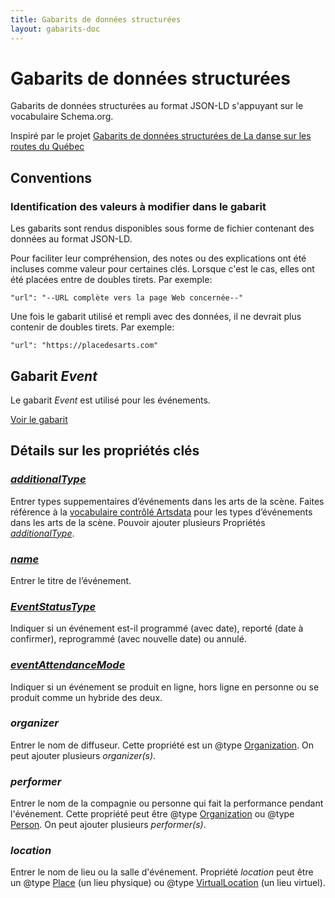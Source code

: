 ```yaml
---
title: Gabarits de données structurées
layout: gabarits-doc
---
```



Gabarits de données structurées
=========================

Gabarits de données structurées au format JSON-LD s'appuyant sur le vocabulaire Schema.org.

Inspiré par le projet [Gabarits de données structurées de La danse sur les routes du Québec](https://github.com/a10s-ca/ladsr-ds/blob/main/README.md)

## Conventions

### Identification des valeurs à modifier dans le gabarit

Les gabarits sont rendus disponibles sous forme de fichier contenant des données au format JSON-LD.

Pour faciliter leur compréhension, des notes ou des explications ont été incluses comme valeur pour certaines clés. Lorsque c'est le cas, elles ont été placées entre de doubles tirets. Par exemple:

```
"url": "--URL complète vers la page Web concernée--"
```

Une fois le gabarit utilisé et rempli avec des données, il ne devrait plus contenir de doubles tirets. Par exemple:

```
"url": "https://placedesarts.com"
```

## Gabarit _Event_

Le gabarit _Event_ est utilisé pour les événements.

[Voir le gabarit](https://github.com/culturecreates/artsdata-data-model/blob/master/_gabarits-jsonld/Event/event.jsonld)

## Détails sur les propriétés clés

### [_additionalType_](https://schema.org/additionalType)
Entrer types suppementaires d’événements dans les arts de la scène. Faites référence à la [vocabulaire contrôlé Artsdata](http://kg.artsdata.ca/ontology/ArtsdataEventCategories) pour les types d’événements dans les arts de la scène. Pouvoir ajouter plusieurs Propriétés [_additionalType_](https://schema.org/additionalType).

### [_name_](https://schema.org/name)
Entrer le titre de l’événement.

### [_EventStatusType_](https://schema.org/EventStatusType)
Indiquer si un événement est-il programmé (avec date), reporté (date à confirmer), reprogrammé (avec nouvelle date) ou annulé.

### [_eventAttendanceMode_](https://schema.org/eventAttendanceMode)
Indiquer si un événement se produit en ligne, hors ligne en personne ou se produit comme un hybride des deux.

### _organizer_
Entrer le nom de diffuseur. Cette propriété est un @type [Organization](https://schema.org/Organization).  On peut ajouter plusieurs _organizer(s)_.

### _performer_
Entrer le nom de la compagnie ou personne qui fait la performance pendant l'événement.  Cette propriété peut être @type [Organization](https://schema.org/Organization) ou @type [Person](https://schema.org/Person). On peut ajouter plusieurs _performer(s)_. 

### _location_
Entrer le nom de lieu ou la salle d'événement. Propriété _location_ peut être un @type [Place](https://schema.org/Place) (un lieu physique) ou @type [VirtualLocation](https://schema.org/VirtualLocation) (un lieu virtuel).






